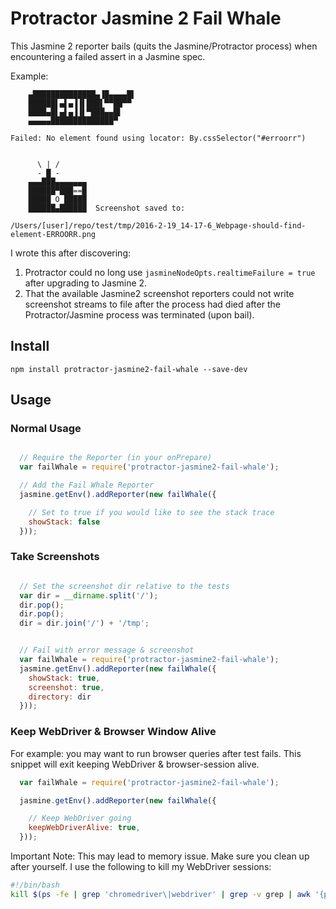 # Protractor Jasmine 2 Fail Whale

This Jasmine 2 reporter bails (quits the Jasmine/Protractor process) when encountering a failed assert in a Jasmine spec.

Example:

```
    ▄██████████████▄▐█▄▄▄▄█▌
    ██████▌▄▌▄▐▐▌███▌▀▀██▀▀
    ████▄█▌▄▌▄▐▐▌▀███▄▄█▌
    ▄▄▄▄▄██████████████▀

Failed: No element found using locator: By.cssSelector("#erroorr")


      \ | /
      - █ -
    ▄▄▄███▄▄▄▄▄▄▄
    ██████▀███==█
    █████ O █████
    ██████▄██████  Screenshot saved to:

/Users/[user]/repo/test/tmp/2016-2-19_14-17-6_Webpage-should-find-element-ERROORR.png
```

I wrote this after discovering:

1. Protractor could no long use `jasmineNodeOpts.realtimeFailure = true` after upgrading to Jasmine 2.
2. That the available Jasmine2 screenshot reporters could not write screenshot streams to file after the process had died after the Protractor/Jasmine process was terminated (upon bail).


## Install

`npm install protractor-jasmine2-fail-whale --save-dev`


## Usage


### Normal Usage

```javascript

  // Require the Reporter (in your onPrepare)
  var failWhale = require('protractor-jasmine2-fail-whale');

  // Add the Fail Whale Reporter
  jasmine.getEnv().addReporter(new failWhale({

    // Set to true if you would like to see the stack trace
    showStack: false
  }));
```


### Take Screenshots

```javascript

  // Set the screenshot dir relative to the tests
  var dir = __dirname.split('/');
  dir.pop();
  dir.pop();
  dir = dir.join('/') + '/tmp';


  // Fail with error message & screenshot
  var failWhale = require('protractor-jasmine2-fail-whale');
  jasmine.getEnv().addReporter(new failWhale({
    showStack: true,
    screenshot: true,
    directory: dir
  }));
```

### Keep WebDriver & Browser Window Alive

For example: you may want to run browser queries after test fails. This snippet will exit keeping WebDriver & browser-session alive.

```javascript
  var failWhale = require('protractor-jasmine2-fail-whale');

  jasmine.getEnv().addReporter(new failWhale({

    // Keep WebDriver going
    keepWebDriverAlive: true,
  }));
```

Important Note: This may lead to memory issue. Make sure you clean up after yourself. I use the following to kill my WebDriver sessions:

```bash
#!/bin/bash
kill $(ps -fe | grep 'chromedriver\|webdriver' | grep -v grep | awk '{print $2}')
```


